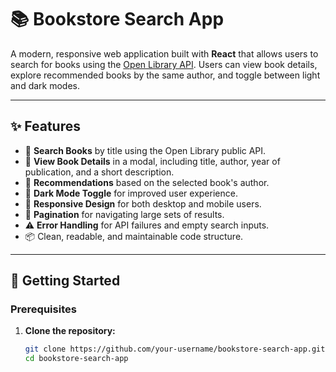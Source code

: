 # 📚 Bookstore Search App

A modern, responsive web application built with **React** that allows users to search for books using the [Open Library API](https://openlibrary.org/developers/api). Users can view book details, explore recommended books by the same author, and toggle between light and dark modes.

---

## ✨ Features

- 🔎 **Search Books** by title using the Open Library public API.
- 📖 **View Book Details** in a modal, including title, author, year of publication, and a short description.
- 🧠 **Recommendations** based on the selected book's author.
- 🌙 **Dark Mode Toggle** for improved user experience.
- 📱 **Responsive Design** for both desktop and mobile users.
- 📄 **Pagination** for navigating large sets of results.
- ⚠️ **Error Handling** for API failures and empty search inputs.
- 📦 Clean, readable, and maintainable code structure.

---

## 🚀 Getting Started

### Prerequisites



1. **Clone the repository:**

   ```bash
   git clone https://github.com/your-username/bookstore-search-app.git
   cd bookstore-search-app

